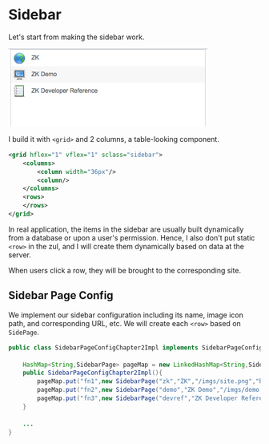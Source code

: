 # Sidebar
Let's start from making the sidebar work.

![](/zk_essentials/images/sidebar.png)

I build it with `<grid>` and 2 columns, a table-looking component.
```xml
<grid hflex="1" vflex="1" sclass="sidebar">
    <columns>
        <column width="36px"/>
        <column/>
    </columns>
    <rows>
    </rows>
</grid>
```
In real application, the items in the sidebar are usually built dynamically from a database or upon a user's permission. Hence, I also don't put static `<row>` in the zul, and I will create them dynamically based on data at the server.

When users click a row, they will be brought to the corresponding site.


## Sidebar Page Config
We implement our sidebar configuration including its name, image icon path, and corresponding URL, etc. We will create each `<row>` based on `SidePage`.

```Java
public class SidebarPageConfigChapter2Impl implements SidebarPageConfig{

	HashMap<String,SidebarPage> pageMap = new LinkedHashMap<String,SidebarPage>();
	public SidebarPageConfigChapter2Impl(){		
		pageMap.put("fn1",new SidebarPage("zk","ZK","/imgs/site.png","http://www.zkoss.org/"));
		pageMap.put("fn2",new SidebarPage("demo","ZK Demo","/imgs/demo.png","http://www.zkoss.org/zkdemo"));
		pageMap.put("fn3",new SidebarPage("devref","ZK Developer Reference","/imgs/doc.png","http://books.zkoss.org/wiki/ZK_Developer's_Reference"));
	}

	...
}
```
